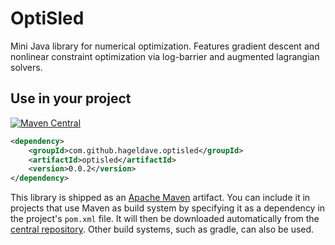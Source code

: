 # OptiSled
Mini Java library for numerical optimization. 
Features gradient descent and nonlinear constraint optimization via log-barrier and augmented lagrangian solvers.

## Use in your project
[![Maven Central](https://img.shields.io/maven-central/v/com.github.hageldave.optisled/optisled.svg)](https://central.sonatype.com/namespace/com.github.hageldave.optisled)
```xml
<dependency>
    <groupId>com.github.hageldave.optisled</groupId>
    <artifactId>optisled</artifactId>
    <version>0.0.2</version>
</dependency>
```
This library is shipped as an [Apache Maven](https://maven.apache.org/what-is-maven.html) artifact.
You can include it in projects that use Maven as build system by specifying it as a dependency in the project's `pom.xml` file.
It will then be downloaded automatically from the [central repository](https://repo.maven.apache.org/maven2/).
Other build systems, such as gradle, can also be used.


